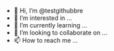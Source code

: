 - 👋 Hi, I’m @testgithubbre
- 👀 I’m interested in ...
- 🌱 I’m currently learning ...
- 💞️ I’m looking to collaborate on ...
- 📫 How to reach me ...

<!---
testgithubbre/testgithubbre is a ✨ special ✨ repository because its `README.md` (this file) appears on your GitHub profile.
You can click the Preview link to take a look at your changes.
--->
